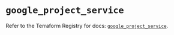 # `google_project_service`

Refer to the Terraform Registry for docs: [`google_project_service`](https://registry.terraform.io/providers/hashicorp/google-beta/6.20.0/docs/resources/google_project_service).
